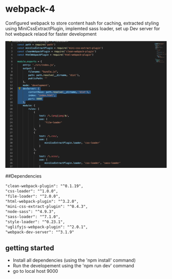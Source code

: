 # webpack-4

Configured webpack to store content hash for caching, extracted styling using MiniCssExtractPlugin, implemted sass loader, set up Dev server for hot webpack relaod for faster development

![Dev webpack](https://github.com/rickysychan/webpack-4/blob/master/pics/Screen%20Shot%202018-10-12%20at%2012.20.43%20AM.png)


##Dependencies

    "clean-webpack-plugin": "^0.1.19",
    "css-loader": "^1.0.0",
    "file-loader": "^2.0.0",
    "html-webpack-plugin": "^3.2.0",
    "mini-css-extract-plugin": "^0.4.3",
    "node-sass": "^4.9.3",
    "sass-loader": "^7.1.0",
    "style-loader": "^0.23.1",
    "uglifyjs-webpack-plugin": "^2.0.1",
    "webpack-dev-server": "^3.1.9"
    
 ## getting started

- Install all dependencies (using the 'npm install' command)
- Run the developement using the 'npm run dev' command
- go to local host 9000
